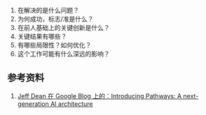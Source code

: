 1. 在解决的是什么问题？ 
2. 为何成功，标志/准是什么？
3. 在前人基础上的关键创新是什么？ 
4. 关键结果有哪些？
5. 有哪些局限性？如何优化？
6. 这个工作可能有什么深远的影响？

## 参考资料
1. [Jeff Dean 在 Google Blog 上的：Introducing Pathways: A next-generation AI architecture](https://blog.google/technology/ai/introducing-pathways-next-generation-ai-architecture/)
